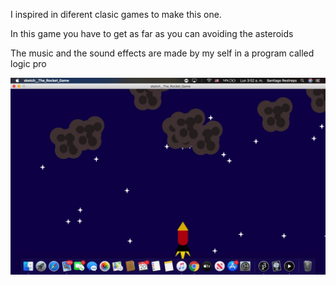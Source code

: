 I inspired in diferent clasic games to make this one. 

In this game you have to get as far as you can avoiding the asteroids

The music and the sound effects are made by my self in a program called logic pro

![](3FD61256-C2F6-4B1C-BF3D-DCD077B5BBE9.jpeg)





